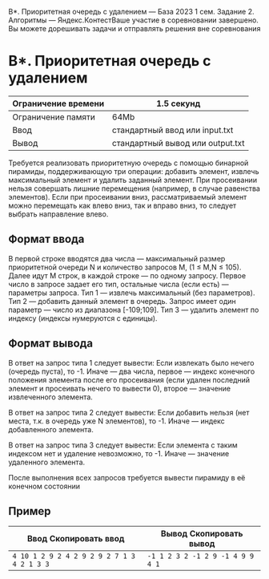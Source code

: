 B\*. Приоритетная очередь с удалением — База 2023 1 сем. Задание 2. Алгоритмы — Яндекс.КонтестВаше участие в соревновании завершено. Вы можете дорешивать задачи и отправлять решения вне соревнования

# B\*. Приоритетная очередь с удалением

| Ограничение времени | 1.5 секунд |
| --- | --- |
| Ограничение памяти | 64Mb |
| Ввод | стандартный ввод или input.txt |
| Вывод | стандартный вывод или output.txt |

Требуется реализовать приоритетную очередь с помощью бинарной пирамиды, поддерживающую три операции: добавить элемент, извлечь
максимальный элемент и удалить заданный элемент. При просеивании нельзя совершать лишние перемещения (например, в случае равенства
элементов). Если при просеивании вниз, рассматриваемый элемент можно перемещать как влево вниз, так и вправо вниз, то следует
выбрать направление влево.

## Формат ввода

В первой строке вводятся два числа — максимальный размер приоритетной очереди N и количество запросов M, (1 ≤ M,N ≤ 105). Далее идут M строк, в каждой строке — по одному запросу. Первое число в запросе задает его тип, остальные числа (если есть)
— параметры запроса. Тип 1 — извлечь максимальный (без параметров). Тип 2 — добавить данный элемент в очередь. Запрос имеет
один параметр — число из диапазона \[-109;109\]. Тип 3 — удалить элемент по индексу (индексы нумеруются с единицы).

## Формат вывода

В ответ на запрос типа 1 следует вывести: Если извлекать было нечего (очередь пуста), то -1. Иначе — два числа, первое — индекс
конечного положения элемента после его просеивания (если удален последний элемент и просеивать нечего то вывести 0), второе
— значение извлеченного элемента.

В ответ на запрос типа 2 следует вывести: Если добавить нельзя (нет места, т.к. в очередь уже N элементов), то -1. Иначе —
индекс добавленного элемента.

В ответ на запрос типа 3 следует вывести: Если элемента с таким индексом нет и удаление невозможно, то -1. Иначе — значение
удаленного элемента.

После выполнения всех запросов требуется вывести пирамиду в её конечном состоянии

## Пример

| Ввод Скопировать ввод | Вывод Скопировать вывод |
| --- | --- |
| `4 10 1 2 9 2 4 2 9 2 9 2 7 1 3 4 2 1 3 3 ` | `-1 1 2 3 2 -1 2 9 -1 4 9 9 4 1  ` |
